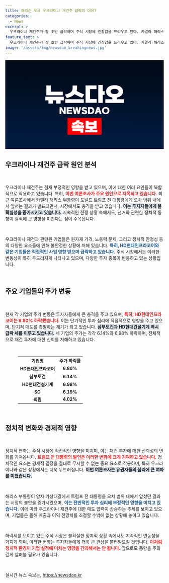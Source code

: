 ```yaml
---
title: 해리슨 우세 우크라이나 재건주 급락의 이유?
categories:
  - News
excerpt: >
  우크라이나 재건주가 장 초반 급락하며 주식 시장에 긴장감을 드리우고 있다. 카멀라 해리스 부통령이 트럼프 전 대통령과의 여론조사에서 오차범위 내 우위를 보이며, 관련 주식에 악영향을 미친 상황.
feature_text: >
  우크라이나 재건주가 장 초반 급락하며 주식 시장에 긴장감을 드리우고 있다. 카멀라 해리스 부통령이 트럼프 전 대통령과의 여론조사에서 오차범위 내 우위를 보이며, 관련 주식에 악영향을 미친 상황.
image: '/assets/img/newsdao_breakingnews.jpg'
---
```


<p><img src="/assets/img/newsdao_breakingnews.jpg" alt="ontimetimes 속보" /></p>

<h2 data-ke-size="size26">우크라이나 재건주 급락 원인 분석</h2>

<p data-ke-size="size16">&nbsp;</p>

<p>우크라이나 재건주는 현재 부정적인 영향을 받고 있으며, 이에 대한 여러 요인들이 복합적으로 작용하고 있습니다. 특히, <b><span style="color: #ee2323;">이번 여론조사가 주요 원인으로 지목되고 있습니다.</span></b> 최근 여론조사에서 카멀라 해리스 부통령이 도널드 트럼프 전 대통령에게 오차 범위 내에서 앞서는 결과가 발표되면서, 시장에서도 충격을 받고 있습니다. <b><span style="background-color: #21538527;">이는 투자자들에게 불확실성을 증가시키고 있습니다.</span></b> 지속적인 전쟁 상황 속에서도, 선거와 관련한 정치적 동향이 실적에 큰 영향을 미친다는 점이 주목됩니다. </p>

<p data-ke-size="size16">&nbsp;</p>

<p>우크라이나 재건과 관련된 기업들은 원자재 가격, 노동력 문제, 그리고 정치적 안정성 등의 다양한 요소들에 인해 불안정한 상황에 처해 있습니다. <b><span style="color: #1a5490;">특히, HD현대인프라코어와 같은 기업들은 직접적인 사업 영향 받으며 급락하고 있습니다.</span></b> 주식 시장에서는 이러한 변동성이 특히 두드러지게 나타나고 있으며, 다양한 투자 종목이 반응하고 있는 상황입니다.</p>

<p data-ke-size="size16">&nbsp;</p>

<h2 data-ke-size="size26">주요 기업들의 주가 변동</h2>

<p data-ke-size="size16">&nbsp;</p>

<p>현재 각 기업의 주가 변동은 투자자들에게 큰 충격을 주고 있으며, <b><span style="color: #ee2323;">특히, HD현대인프라코어는 6.80% 하락했습니다.</span></b> 이는 단기적인 투자 심리에 직접적으로 영향을 주고 있으며, 단기적 매도를 촉발하는 계기가 되고 있습니다. <b><span style="background-color: #21538527;">삼부토건과 HD현대건설기계 역시 급락 세를 이루고 있습니다.</span></b> 세 기업의 주가는 각각 6.14%와 6.98% 하락하며, 전체적으로 재건 투자에 대한 신뢰를 저해하고 있습니다.</p>

<p data-ke-size="size16">&nbsp;</p>

<figure>
 <table style="width: 100%">
  <tbody>
   <tr>
    <td style="text-align: center; height: 17px;"><b>기업명</b></td>
    <td style="text-align: center; height: 17px;"><b>주가 하락률</b></td>
   </tr>
   <tr>
    <td style="text-align: center; height: 17px;"><b>HD현대인프라코어</b></td>
    <td style="text-align: center; height: 17px;"><b>6.80%</b></td>
   </tr>
   <tr>
    <td style="text-align: center; height: 17px;"><b>삼부토건</b></td>
    <td style="text-align: center; height: 17px;"><b>6.14%</b></td>
   </tr>
   <tr>
    <td style="text-align: center; height: 17px;"><b>HD현대건설기계</b></td>
    <td style="text-align: center; height: 17px;"><b>6.98%</b></td>
   </tr>
   <tr>
    <td style="text-align: center; height: 17px;"><b>SG</b></td>
    <td style="text-align: center; height: 17px;"><b>6.19%</b></td>
   </tr>
   <tr>
    <td style="text-align: center; height: 17px;"><b>희림</b></td>
    <td style="text-align: center; height: 17px;"><b>4.02%</b></td>
   </tr>
  </tbody>
 </table>
</figure>

<p data-ke-size="size16">&nbsp;</p>

<h2 data-ke-size="size26">정치적 변화와 경제적 영향</h2>

<p data-ke-size="size16">&nbsp;</p>

<p>정치적 변화는 주식 시장에 직접적인 영향을 미치며, 이는 재건 투자에 대한 신뢰성의 변화를 가져옵니다. <b><span style="color: #ee2323;">트럼프 전 대통령의 발언은 이러한 변화에 크게 기여하고 있습니다.</span></b> 정치적인 요소는 경제적 결정을 절대로 무시할 수 없는 중요 요소로 작용하며, 특히 우크라이나와 같은 상황에서는 더욱 두드러집니다. <b><span style="background-color: #21538527;">이번 여론조사는 유권자들의 심리에 큰 여파를 미쳤습니다.</span></b></p>

<p data-ke-size="size16">&nbsp;</p>

<p>해리스 부통령이 양자 가상대결에서 트럼프 전 대통령을 오차 범위 내에서 앞섰던 결과는 시장의 불안을 증가시켰으며, <b><span style="color: #1a5490;">이는 전반적인 투자 심리에 부정적인 영향을 미치고 있습니다.</span></b> 이에 따라 우크라이나 재건주에 대한 매도 압력이 상승하는 추세를 보이고 있으며, 기업들은 올해 매출과 이익 전망치를 조정할 수밖에 없는 상황에 놓이고 있습니다.</p>

<p data-ke-size="size16">&nbsp;</p>

<p>하락세를 보이고 있는 주식 시장은 불확실한 정치적 상황 속에서도 지속적인 변동성을 가지게 되며, 이러한 변화는 투자자들에게 더욱 큰 관심을 불러일으킬 것입니다. <b><span style="color: #ee2323;">이처럼 정치적 환경이 기업 실적에 미치는 영향을 간과해서는 안 됩니다.</span></b> 앞으로도 동향을 주의 깊게 살펴볼 필요가 있습니다.</p>

<p data-ke-size="size16">&nbsp;</p>
실시간 뉴스 속보는, <a href="https://newsdao.kr" rel="dofollow">https://newsdao.kr</a>


